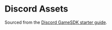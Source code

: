 # Discord Assets
Sourced from the [Discord GameSDK starter guide](https://discord.com/developers/docs/game-sdk/sdk-starter-guide#step-1-get-the-thing).

